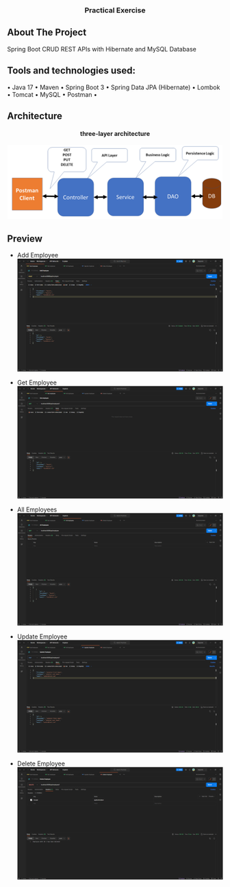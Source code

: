 <h3 align="center">Practical Exercise</h3>

## About The Project
Spring Boot CRUD REST APIs with Hibernate and MySQL Database

## Tools and technologies used: 
• Java 17 • Maven • Spring Boot 3 • Spring Data JPA (Hibernate) • Lombok • Tomcat • MySQL • Postman •
## Architecture
<h4 align="center">three-layer architecture</h3>

![Architecture](images/architecture.png)

## Preview
- Add Employee
![Add Employee](images/1.png)

- Get Employee
![Get Employee](images/2.png)

- All Employees
![All Employees](images/3.png)

- Update Employee
![Update Employee](images/4.png)

- Delete Employee
![Delete Employee](images/5.png)

